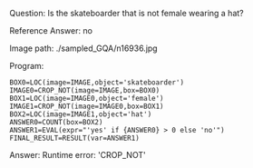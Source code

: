 Question: Is the skateboarder that is not female wearing a hat?

Reference Answer: no

Image path: ./sampled_GQA/n16936.jpg

Program:

```
BOX0=LOC(image=IMAGE,object='skateboarder')
IMAGE0=CROP_NOT(image=IMAGE,box=BOX0)
BOX1=LOC(image=IMAGE0,object='female')
IMAGE1=CROP_NOT(image=IMAGE0,box=BOX1)
BOX2=LOC(image=IMAGE1,object='hat')
ANSWER0=COUNT(box=BOX2)
ANSWER1=EVAL(expr="'yes' if {ANSWER0} > 0 else 'no'")
FINAL_RESULT=RESULT(var=ANSWER1)
```
Answer: Runtime error: 'CROP_NOT'

